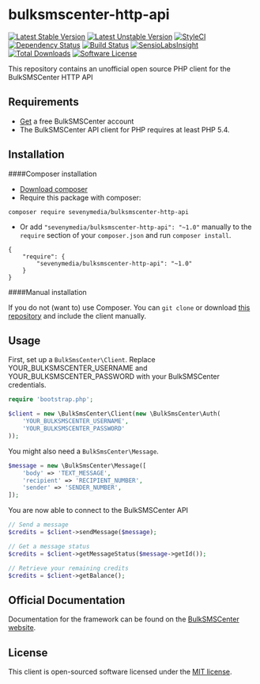 # bulksmscenter-http-api

[![Latest Stable Version](https://poser.pugx.org/sevenymedia/bulksmscenter-http-api/v/stable.svg)](https://packagist.org/packages/sevenymedia/bulksmscenter-http-api)
[![Latest Unstable Version](https://poser.pugx.org/sevenymedia/bulksmscenter-http-api/v/unstable.svg)](https://packagist.org/packages/sevenymedia/bulksmscenter-http-api)
[![StyleCI](https://styleci.io/repos/53659964/shield?style=flat)](https://styleci.io/repos/53659964)
[![Dependency Status](https://dependencyci.com/github/sevenymedia/bulksmscenter-http-api/badge)](https://dependencyci.com/github/sevenymedia/bulksmscenter-http-api)
[![Build Status](https://img.shields.io/travis/sevenymedia/bulksmscenter-http-api.svg)](https://travis-ci.org/sevenymedia/bulksmscenter-http-api)
[![SensioLabsInsight](https://img.shields.io/sensiolabs/i/3e88b997-922a-4870-8502-6650dd7e647d.svg)](https://insight.sensiolabs.com/projects/3498f336-4466-47c0-9209-87130710af90)
[![Total Downloads](https://img.shields.io/packagist/dt/sevenymedia/bulksmscenter-http-api.svg)](https://packagist.org/packages/sevenymedia/bulksmscenter-http-api)
[![Software License](https://img.shields.io/packagist/l/sevenymedia/bulksmscenter-http-api.svg)](LICENSE.md)

This repository contains an unofficial open source PHP client for the BulkSMSCenter HTTP API

Requirements
-----

- [Get](https://www.bulksmscenter.nl/account/aanmelden/) a free BulkSMSCenter account
- The BulkSMSCenter API client for PHP requires at least PHP 5.4.

Installation
-----

####Composer installation

- [Download composer](https://getcomposer.org/doc/00-intro.md#installation-nix)
- Require this package with composer:
```
composer require sevenymedia/bulksmscenter-http-api
```
- Or add `"sevenymedia/bulksmscenter-http-api": "~1.0"` manually to the `require` section of your `composer.json` and run `composer install`.

```
{
    "require": {
        "sevenymedia/bulksmscenter-http-api": "~1.0"
    }
}
```

####Manual installation

If you do not (want to) use Composer. You can `git clone` or download [this repository](https://github.com/sevenymedia/bulksmscenter-http-api/archive/master.zip) and include the client manually.

Usage
-----

First, set up a `BulkSmsCenter\Client`. Replace YOUR_BULKSMSCENTER_USERNAME and YOUR_BULKSMSCENTER_PASSWORD with your BulkSMSCenter credentials.

```php
require 'bootstrap.php';

$client = new \BulkSmsCenter\Client(new \BulkSmsCenter\Auth(
    'YOUR_BULKSMSCENTER_USERNAME',
    'YOUR_BULKSMSCENTER_PASSWORD'
));
```

You might also need a `BulkSmsCenter\Message`.

```php
$message = new \BulkSmsCenter\Message([
    'body' => 'TEXT_MESSAGE',
    'recipient' => 'RECIPIENT_NUMBER',
    'sender' => 'SENDER_NUMBER',
]);
```

You are now able to connect to the BulkSMSCenter API

```php
// Send a message
$credits = $client->sendMessage($message);

// Get a message status
$credits = $client->getMessageStatus($message->getId());

// Retrieve your remaining credits
$credits = $client->getBalance();
```

## Official Documentation

Documentation for the framework can be found on the [BulkSMSCenter website](https://www.bulksmscenter.nl/informatie/verzendopties/).

## License

This client is open-sourced software licensed under the [MIT license](http://opensource.org/licenses/MIT).
